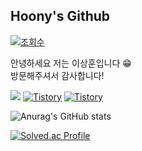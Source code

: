 ## Hoony's Github  

[![조회수](https://hits.seeyoufarm.com/api/count/incr/badge.svg?url=https://github.com/isanghoony%2Fgjbae1212%2Fhit-counter&count_bg=%23FFD89C&title_bg=%2385A389&icon=github.svg&icon_color=%23E7E7E7&title=hits&edge_plat=false)](https://hits.seeyoufarm.com)

안녕하세요 저는 이상훈입니다 😁</br>
방문해주셔서 감사합니다!

<a href="mailto:isanghoony@gmail.com"><img src="https://img.shields.io/badge/Gmail-EA4335?style=flat-square&logo=Gmail&logoColor=white"/></a>
<a href="https://hun-developer.tistory.com"><img alt="Tistory" src ="https://img.shields.io/badge/Linkedin-0A66C2.svg?&style=flat-square&logo=LinkedIn&logoColor=white"/></a>
<a href="https://hun-developer.tistory.com"><img alt="Tistory" src ="https://img.shields.io/badge/Tistory-000000.svg?&style=flat-square&logo=Tistory&logoColor=white"/></a>
 
 ![Anurag's GitHub stats](https://github-readme-stats.vercel.app/api?username=isanghoony&show_icons=true&theme=gruvbox)

 [![Solved.ac Profile](http://mazassumnida.wtf/api/v2/generate_badge?boj=dlso92)](https://solved.ac/dlso92/)
